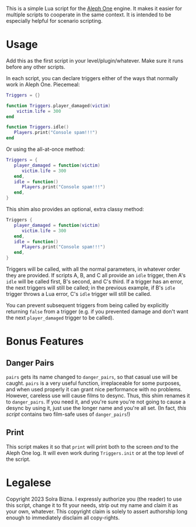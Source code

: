 This is a simple Lua script for the [Aleph One][1] engine. It makes it easier for multiple scripts to cooperate in the same context. It is intended to be especially helpful for scenario scripting.

[1]: https://github.com/Aleph-One-Marathon/alephone/

# Usage

Add this as the first script in your level/plugin/whatever. Make sure it runs before any other scripts.

In each script, you can declare triggers either of the ways that normally work in Aleph One. Piecemeal:

```lua
Triggers = {}

function Triggers.player_damaged(victim)
    victim.life = 300
end

function Triggers.idle()
   Players.print("Console spam!!!")
end
```

Or using the all-at-once method:

```lua
Triggers = {
   player_damaged = function(victim)
      victim.life = 300
   end,
   idle = function()
      Players.print("Console spam!!!")
   end,
}
```

This shim also provides an optional, extra classy method:

```lua
Triggers {
   player_damaged = function(victim)
      victim.life = 300
   end,
   idle = function()
      Players.print("Console spam!!!")
   end,
}
```

Triggers will be called, with all the normal parameters, in whatever order they are provided. If scripts A, B, and C all provide an `idle` trigger, then A's `idle` will be called first, B's second, and C's third. If a trigger has an error, the next triggers will still be called; in the previous example, if B's `idle` trigger throws a Lua error, C's `idle` trigger will still be called.

You can prevent subsequent triggers from being called by explicitly returning `false` from a trigger (e.g. if you prevented damage and don't want the next `player_damaged` trigger to be called).

# Bonus Features

## Danger Pairs

`pairs` gets its name changed to `danger_pairs`, so that casual use will be caught. `pairs` is a very useful function, irreplaceable for some purposes, and when used properly it can grant nice performance with no problems. However, careless use will cause films to desync. Thus, this shim renames it to `danger_pairs`. If you need it, and you're sure you're not going to cause a desync by using it, just use the longer name and you're all set. (In fact, *this script* contains two film-safe uses of `danger_pairs`!)

## Print

This script makes it so that `print` will print both to the screen *and* to the Aleph One log. It will even work during `Triggers.init` or at the top level of the script.

# Legalese

Copyright 2023 Solra Bizna. I expressly authorize you (the reader) to use this script, change it to fit your needs, strip out my name and claim it as your own, whatever. This copyright claim is solely to assert authorship long enough to immediately disclaim all copy-rights.
